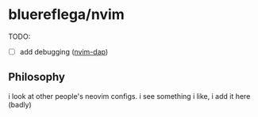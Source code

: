 # bluereflega/nvim

TODO:
- [ ] add debugging ([nvim-dap](https://github.com/mfussenegger/nvim-dap))

## Philosophy

i look at other people's neovim configs. i see something i like, i add it here (badly)
